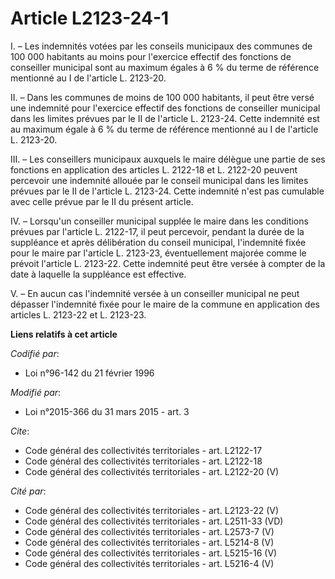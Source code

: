 # Article L2123-24-1

I. – Les indemnités votées par les conseils municipaux des communes de 100 000 habitants au moins pour l'exercice effectif
des fonctions de conseiller municipal sont au maximum égales à 6 % du terme de référence mentionné au I de l'article L.
2123-20. 

II. – Dans les communes de moins de 100 000 habitants, il peut être versé une indemnité pour l'exercice effectif des
fonctions de conseiller municipal dans les limites prévues par le II de l'article L. 2123-24. Cette indemnité est au maximum
égale à 6 % du terme de référence mentionné au I de l'article L. 2123-20. 

III. – Les conseillers municipaux auxquels le maire délègue une partie de ses fonctions en application des articles L.
2122-18 et L. 2122-20 peuvent percevoir une indemnité allouée par le conseil municipal dans les limites prévues par le II de
l'article L. 2123-24. Cette indemnité n'est pas cumulable avec celle prévue par le II du présent article. 

IV. – Lorsqu'un conseiller municipal supplée le maire dans les conditions prévues par l'article L. 2122-17, il peut
percevoir, pendant la durée de la suppléance et après délibération du conseil municipal, l'indemnité fixée pour le maire par
l'article L. 2123-23, éventuellement majorée comme le prévoit l'article L. 2123-22. Cette indemnité peut être versée à
compter de la date à laquelle la suppléance est effective. 

V. – En aucun cas l'indemnité versée à un conseiller municipal ne peut dépasser l'indemnité fixée pour le maire de la commune
en application des articles L. 2123-22 et L. 2123-23.

**Liens relatifs à cet article**

_Codifié par_:

  - Loi n°96-142 du 21 février 1996

_Modifié par_:

  - Loi n°2015-366 du 31 mars 2015 - art. 3

_Cite_:

  - Code général des collectivités territoriales - art. L2122-17
  - Code général des collectivités territoriales - art. L2122-18
  - Code général des collectivités territoriales - art. L2122-20 (V)

_Cité par_:

  - Code général des collectivités territoriales - art. L2123-22 (V)
  - Code général des collectivités territoriales - art. L2511-33 (VD)
  - Code général des collectivités territoriales - art. L2573-7 (V)
  - Code général des collectivités territoriales - art. L5214-8 (V)
  - Code général des collectivités territoriales - art. L5215-16 (V)
  - Code général des collectivités territoriales - art. L5216-4 (V)
